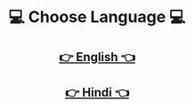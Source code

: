 <h1 align="center"> 💻 Choose Language 💻 </h1>
<h2 align="center"><strong><a href="lang/README.en.md">👉 English 👈</a></strong></h2>
<h2 align="center"><strong><a href="lang/README.hi.md">👉 Hindi 👈</a></strong></h2>